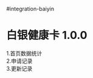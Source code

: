 #integration-baiyin

白银健康卡 1.0.0
=================================== 
1.首页数据统计<br/>
2.申请记录<br/>
3.更新记录<br/>

